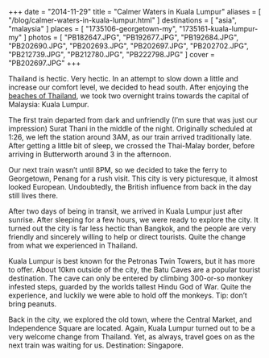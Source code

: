+++
date    = "2014-11-29"
title   = "Calmer Waters in Kuala Lumpur"
aliases = [ "/blog/calmer-waters-in-kuala-lumpur.html" ]
destinations = [ "asia", "malaysia" ]
places  = [ "1735106-georgetown-my", "1735161-kuala-lumpur-my" ]
photos  = [
  "PB182647.JPG", "PB192677.JPG", "PB192684.JPG", "PB202690.JPG", "PB202693.JPG",
  "PB202697.JPG", "PB202702.JPG", "PB212739.JPG", "PB212780.JPG", "PB222798.JPG"
]
cover = "PB202697.JPG"
+++

Thailand is hectic. Very hectic. In an attempt to slow down a little and increase our comfort level, we decided to head south. After enjoying the [beaches of Thailand](/beaches-of-thailand), we took two overnight trains towards the capital of Malaysia: Kuala Lumpur.
<!--more-->
The first train departed from dark and unfriendly (I’m sure that was just our impression) Surat Thani in the middle of the night. Originally scheduled at 1:26, we left the station around 3AM, as our train arrived traditionally late. After getting a little bit of sleep, we crossed the Thai-Malay border, before arriving in Butterworth around 3 in the afternoon.

Our next train wasn’t until 8PM, so we decided to take the ferry to Georgetown, Penang for a rush visit. This city is very picturesque, it almost looked European. Undoubtedly, the British influence from back in the day still lives there.

After two days of being in transit, we arrived in Kuala Lumpur just after sunrise. After sleeping for a few hours, we were ready to explore the city. It turned out the city is far less hectic than Bangkok, and the people are very friendly and sincerely willing to help or direct tourists. Quite the change from what we experienced in Thailand.

Kuala Lumpur is best known for the Petronas Twin Towers, but it has more to offer. About 10km outside of the city, the Batu Caves are a popular tourist destination. The cave can only be entered by climbing 300-or-so monkey infested steps, guarded by the worlds tallest Hindu God of War. Quite the experience, and luckily we were able to hold off the monkeys. Tip: don’t bring peanuts.

Back in the city, we explored the old town, where the Central Market, and Independence Square are located. Again, Kuala Lumpur turned out to be a very welcome change from Thailand. Yet, as always, travel goes on as the next train was waiting for us. Destination: Singapore.